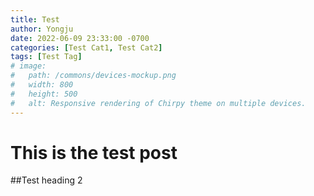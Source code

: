 ```yaml
---
title: Test
author: Yongju
date: 2022-06-09 23:33:00 -0700
categories: [Test Cat1, Test Cat2]
tags: [Test Tag]
# image:
#   path: /commons/devices-mockup.png
#   width: 800
#   height: 500
#   alt: Responsive rendering of Chirpy theme on multiple devices.
---
```


# This is the test post

##Test heading 2
